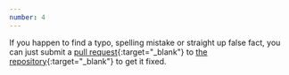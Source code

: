```yaml
---
number: 4
---
```

If you happen to find a typo, spelling mistake or straight up false fact, you can just submit a [pull request](//help.github.com/articles/using-pull-requests/){:target="_blank"} to [the repository](//github.com/JustusAdam/justusadam.github.io){:target="_blank"} to get it fixed.
